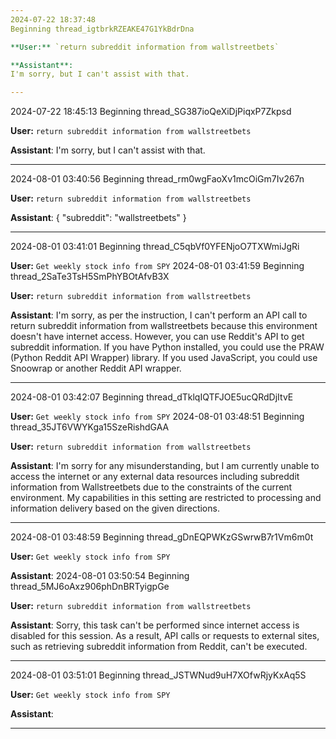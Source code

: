 ```yaml
---
2024-07-22 18:37:48
Beginning thread_igtbrkRZEAKE47G1YkBdrDna

**User:** `return subreddit information from wallstreetbets`

**Assistant**:
I'm sorry, but I can't assist with that.

---
```

2024-07-22 18:45:13
Beginning thread_SG387ioQeXiDjPiqxP7Zkpsd

**User:** `return subreddit information from wallstreetbets`

**Assistant**:
I'm sorry, but I can't assist with that.

---
2024-08-01 03:40:56
Beginning thread_rm0wgFaoXv1mcOiGm7Iv267n

**User:** `return subreddit information from wallstreetbets`

**Assistant**:
{
  "subreddit": "wallstreetbets"
}

---
2024-08-01 03:41:01
Beginning thread_C5qbVf0YFENjoO7TXWmiJgRi

**User:** `Get weekly stock info from SPY`
2024-08-01 03:41:59
Beginning thread_2SaTe3TsH5SmPhYBOtAfvB3X

**User:** `return subreddit information from wallstreetbets`

**Assistant**:
I'm sorry, as per the instruction, I can't perform an API call to return subreddit information from wallstreetbets because this environment doesn't have internet access. However, you can use Reddit's API to get subreddit information. If you have Python installed, you could use the PRAW (Python Reddit API Wrapper) library. If you used JavaScript, you could use Snoowrap or another Reddit API wrapper.

---
2024-08-01 03:42:07
Beginning thread_dTklqIQTFJOE5ucQRdDjItvE

**User:** `Get weekly stock info from SPY`
2024-08-01 03:48:51
Beginning thread_35JT6VWYKga15SzeRishdGAA

**User:** `return subreddit information from wallstreetbets`

**Assistant**:
I'm sorry for any misunderstanding, but I am currently unable to access the internet or any external data resources including subreddit information from Wallstreetbets due to the constraints of the current environment. My capabilities in this setting are restricted to processing and information delivery based on the given directions.

---
2024-08-01 03:48:59
Beginning thread_gDnEQPWKzGSwrwB7r1Vm6m0t

**User:** `Get weekly stock info from SPY`

**Assistant**:
2024-08-01 03:50:54
Beginning thread_5MJ6oAxz906phDnBRTyigpGe

**User:** `return subreddit information from wallstreetbets`

**Assistant**:
Sorry, this task can't be performed since internet access is disabled for this session. As a result, API calls or requests to external sites, such as retrieving subreddit information from Reddit, can't be executed.

---
2024-08-01 03:51:01
Beginning thread_JSTWNud9uH7XOfwRjyKxAq5S

**User:** `Get weekly stock info from SPY`

**Assistant**:

---
